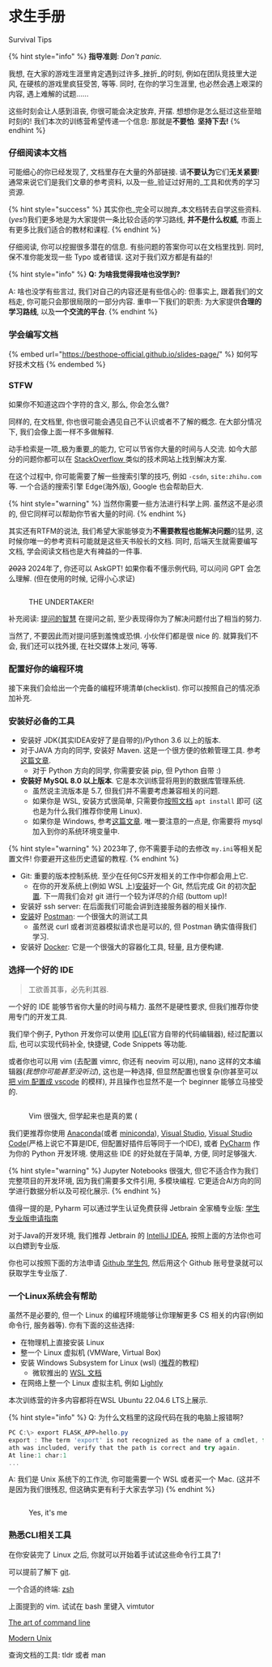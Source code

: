 # 求生手册

Survival Tips

{% hint style="info" %}
**指导准则**: _Don't panic._

我想, 在大家的游戏生涯里肯定遇到过许多_挫折_的时刻, 例如在团队竞技里大逆风, 在硬核的游戏里疯狂受苦, 等等. 同时, 在你的学习生涯里, 也必然会遇上艰深的内容, 遇上难解的试题......

这些时刻会让人感到沮丧, 你很可能会决定放弃, 开摆. 想想你是怎么挺过这些至暗时刻的! 我们本次的训练营希望传递一个信息: 那就是**不要怕**. **坚持下去!**
{% endhint %}

### 仔细阅读本文档

可能细心的你已经发现了, 文档里存在大量的外部链接. 请**不要认为**它们**无关紧要**! 通常来说它们是我们文章的参考资料, 以及一些_验证过好用的_工具和优秀的学习资源.

{% hint style="success" %}
其实你也_完全可以抛弃_本文档转去自学这些资料. (_yes!_)我们更多地是为大家提供一条比较合适的学习路线, **并不是什么权威**, 市面上有更多比我们适合的教材和课程.
{% endhint %}

仔细阅读, 你可以挖掘很多潜在的信息. 有些问题的答案你可以在文档里找到. 同时, 保不准你能发现一些 Typo 或者错误. 这对于我们双方都是有益的!

{% hint style="info" %}
**Q: 为啥我觉得我啥也没学到?**

A: 啥也没学有些言过, 我们对自己的内容还是有些信心的: 但事实上, 跟着我们的文档走, 你可能只会那很局限的一部分内容. 重申一下我们的职责: 为大家提供**合理的学习路线**, 以及**一个交流的平台**.
{% endhint %}

### 学会编写文档

{% embed url="https://besthope-official.github.io/slides-page/" %}
如何写好技术文档
{% endembed %}

### STFW

如果你不知道这四个字符的含义, 那么, 你会怎么做?

同样的, 在文档里, 你也很可能会遇见自己不认识或者不了解的概念. 在大部分情况下, 我们会像上面一样不多做解释.

动手检索是一项_极为重要_的能力, 它可以节省你大量的时间与人交流. 如今大部分的问题你都可以在 [StackOverflow ](https://stackoverflow.com/)类似的技术网站上找到解决方案.

在这个过程中, 你可能需要了解一些搜索引擎的技巧, 例如 `-csdn`, `site:zhihu.com` 等. 一个合适的搜索引擎 Edge(海外版), Google 也会帮助巨大.

{% hint style="warning" %}
当然你需要一些方法进行科学上网. 虽然这不是必须的, 但它同样可以帮助你节省大量的时间.
{% endhint %}

其实还有RTFM的说法, 我们希望大家能够变为**不需要教程也能解决问题**的猛男, 这时候你唯一的参考资料可能就是这些天书般长的文档. 同时, 后端天生就需要编写文档, 学会阅读文档也是大有裨益的一件事.

~~2023~~ 2024年了, 你还可以 AskGPT! 如果你看不懂示例代码, 可以问问 GPT 会怎么理解. (但在使用的时候, 记得小心求证)

<figure><img src="../.gitbook/assets/chat.jpeg" alt=""><figcaption><p>THE UNDERTAKER!</p></figcaption></figure>

补充阅读: [提问的智慧](https://lug.ustc.edu.cn/wiki/doc/smart-questions/) 在提问之前, 至少表现得你为了解决问题付出了相当的努力.

当然了, 不要因此而对提问感到羞愧或恐惧. 小伙伴们都是很 nice 的. 就算我们不会, 我们还可以找外援, 在社交媒体上发问, 等等.

### 配置好你的编程环境

接下来我们会给出一个完备的编程环境清单(checklist). 你可以按照自己的情况添加补充.

### 安装好必备的工具

* 安装好 JDK(其实IDEA安好了是自带的)/Python 3.6 以上的版本.
* 对于JAVA 方向的同学, 安装好 Maven. 这是一个很方便的依赖管理工具. 参考[这篇文章](https://zhuanlan.zhihu.com/p/615382243).
  * 对于 Python 方向的同学, 你需要安装 pip, 但 Python 自带 :)
* **安装好 MySQL 8.0 以上版本**. 它是本次训练营将用到的数据库管理系统.
  * 虽然说主流版本是 5.7, 但我们并不需要考虑兼容相关的问题.
  * 如果你是 WSL, 安装方式很简单, 只需要你[按照文档](https://learn.microsoft.com/zh-cn/windows/wsl/tutorials/wsl-database) `apt install` 即可 (这也是为什么我们推荐你使用 Linux).
  * 如果你是 Windows, 参考[这篇文章](https://blog.csdn.net/m0\_52559040/article/details/121843945). 唯一要注意的一点是, 你需要将 mysql 加入到你的系统环境变量中.

{% hint style="warning" %}
2023年了, 你不需要手动的去修改 `my.ini`等相关配置文件! 你要避开这些历史遗留的教程.
{% endhint %}

* Git: 重要的版本控制系统. 至少在任何CS开发相关的工作中你都会用上它.
  * 在你的开发系统上(例如 WSL 上)[安装](https://git-scm.com/book/zh/v2/%E8%B5%B7%E6%AD%A5-%E5%AE%89%E8%A3%85-Git)好一个 Git, 然后完成 Git 的初次[配置](https://git-scm.com/book/zh/v2/%E8%B5%B7%E6%AD%A5-%E5%88%9D%E6%AC%A1%E8%BF%90%E8%A1%8C-Git-%E5%89%8D%E7%9A%84%E9%85%8D%E7%BD%AE). 下一周我们会对 git 进行一个较为详尽的介绍 (buttom up)!
* 安装好 ssh server: 在后面我们可能会讲到连接服务器的相关操作.
* [安装](https://zhuanlan.zhihu.com/p/605649220)好 [Postman](https://www.postman.com/): 一个很强大的测试工具
  * 虽然说 curl 或者浏览器模拟请求也是可以的, 但 Postman 确实值得我们学习.
* 安装好 [Docker](https://zhuanlan.zhihu.com/p/82269806): 它是一个很强大的容器化工具, 轻量, 且方便构建.

### 选择一个好的 IDE

> 工欲善其事，必先利其器.

一个好的 IDE 能够节省你大量的时间与精力. 虽然不是硬性要求, 但我们推荐你使用专门的开发工具.

我们举个例子, Python 开发你可以使用 [IDLE](https://docs.python.org/3/library/idle.html)(官方自带的代码编辑器), 经过配置以后, 也可以实现代码补全, 快捷键, Code Snippets 等功能.

或者你也可以用 vim (去配置 vimrc, 你还有 neovim 可以用), nano 这样的文本编辑器(_我想你可能甚至没听过_), 这也是一种选择, 但显然配置也很复杂(你甚至可以[把 vim 配置成 vscode](https://juejin.cn/post/7064009400075157535#heading-35) 的模样), 并且操作也显然不是一个 beginner 能够立马接受的.

<figure><img src="../.gitbook/assets/vim-meme (1).png" alt=""><figcaption><p>Vim 很强大, 但学起来也是真的累 (</p></figcaption></figure>

我们更推荐你使用 [Anaconda](https://www.anaconda.com/)(或者 [miniconda](https://docs.conda.io/en/latest/miniconda.html)), [Visual Studio](https://visualstudio.microsoft.com/zh-hans/vs/features/python/), [Visual Studio Code](https://code.visualstudio.com/)(严格上说它不算是IDE, 但配置好插件后等同于一个IDE), 或者 [PyCharm](https://www.jetbrains.com/pycharm/download/) 作为你的 Python 开发环境. 使用这些 IDE 的好处就在于简单, 方便, 同时足够强大.

{% hint style="warning" %}
Jupyter Notebooks 很强大, 但它不适合作为我们完整项目的开发环境, 因为我们需要多文件引用, 多模块编程. 它更适合AI方向的同学进行数据分析以及可视化展示.
{% endhint %}

值得一提的是, Pyharm 可以通过学生认证免费获得 Jetbrain 全家桶专业版: [学生专业版申请指南](https://blog.jetbrains.com/zh-hans/blog/2022/08/24/2022-jetbrains-student-program/)

对于Java的开发环境, 我们推荐 Jetbrain 的 [IntelliJ IDEA](https://www.jetbrains.com/idea/), 按照上面的方法你也可以白嫖到专业版.

你也可以按照下面的方法申请 [Github 学生包](https://zhuanlan.zhihu.com/p/578964972), 然后用这个 Github 账号登录就可以获取学生专业版了.

### 一个Linux系统会有帮助

虽然不是必要的, 但一个 Linux 的编程环境能够让你理解更多 CS 相关的内容(例如命令行, 服务器等). 你有下面的这些选择:

* 在物理机上直接安装 Linux
* 整一个 Linux 虚拟机 (VMWare, Virtual Box)
* 安装 Windows Subsystem for Linux (wsl) ([推荐](https://zhuanlan.zhihu.com/p/337104547)的教程)
  * 微软推出的 [WSL 文档](https://learn.microsoft.com/zh-cn/windows/wsl/)
* 在网络上整一个 Linux 虚拟主机, 例如 [Lightly](https://lightly.teamcode.com/?f=jb51)

本次训练营的许多内容都将在WSL Ubuntu 22.04.6 LTS上展示.

{% hint style="info" %}
Q: 为什么文档里的这段代码在我的电脑上报错啊?

```powershell
PC C:\> export FLASK_APP=hello.py
export : The term 'export' is not recognized as the name of a cmdlet, function, script file, or operable program. Check the spelling of the name, or if a p
ath was included, verify that the path is correct and try again.
At line:1 char:1
...
```

A: 我们是 Unix 系统下的工作流, 你可能需要一个 WSL 或者买一个 Mac. (这并不是因为我们很残忍, 但这确实更有利于大家去学习)
{% endhint %}





<figure><img src="../.gitbook/assets/R-C.jpg" alt=""><figcaption><p>Yes, it's me</p></figcaption></figure>

### 熟悉CLI相关工具

在你安装完了 Linux 之后, 你就可以开始着手试试这些命令行工具了!

可以提前了解下 [git](broken-reference).

一个合适的终端: [zsh](https://zhuanlan.zhihu.com/p/441676276)

上面提到的 vim. 试试在 bash 里键入 vimtutor

[The art of command line](https://github.com/jlevy/the-art-of-command-line/blob/master/README-zh.md)

[Modern Unix](https://github.com/ibraheemdev/modern-unix)

查询文档的工具: tldr 或者 man
